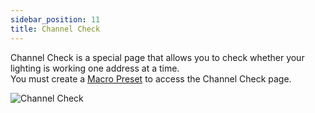```yaml
---
sidebar_position: 11
title: Channel Check
---
```


Channel Check is a special page that allows you to check whether your lighting is working one address at a time.  
You must create a [Macro Preset](../admin/presets/macro) to access the Channel Check page.

![Channel Check](@site/static/img/tutorial/control-panel/chan-check.png)